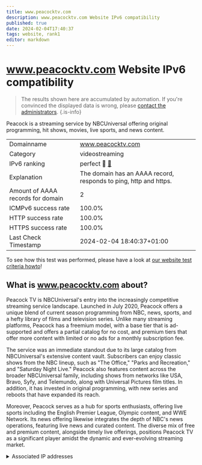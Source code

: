 ```yaml
---
title: www.peacocktv.com
description: www.peacocktv.com Website IPv6 compatibility
published: true
date: 2024-02-04T17:40:37
tags: website, rank1
editor: markdown
---
```


# www.peacocktv.com Website IPv6 compatibility

> The results shown here are accumulated by automation. If you're convinced the displayed data is wrong, please [contact the administrators](/howto/chat). 
{.is-info}

Peacock is a streaming service by NBCUniversal offering original programming, hit shows, movies, live sports, and news content.


|   |   |
| - | - |
| Domainname | www.peacocktv.com
| Category | videostreaming |
| IPv6 ranking | perfect :1st_place_medal: [🔗](/howto/ranking) |
| Explanation | The domain has an AAAA record, responds to ping, http and https. |
| Amount of AAAA records for domain | 2 |
| ICMPv6 success rate | 100.0%|
| HTTP success rate | 100.0% |
| HTTPS success rate | 100.0% |
| Last Check Timestamp | 2024-02-04 18:40:37+01:00 |

To see how this test was performed, please have a look at [our website test criteria howto](/howto/testcriteria/website)!


## What is www.peacocktv.com about?
Peacock TV is NBCUniversal's entry into the increasingly competitive streaming service landscape. Launched in July 2020, Peacock offers a unique blend of current season programming from NBC, news, sports, and a hefty library of films and television series. Unlike many streaming platforms, Peacock has a freemium model, with a base tier that is ad-supported and offers a partial catalog for no cost, and premium tiers that offer more content with limited or no ads for a monthly subscription fee.

The service was an immediate standout due to its large catalog from NBCUniversal's extensive content vault. Subscribers can enjoy classic shows from the NBC lineup, such as "The Office," "Parks and Recreation," and "Saturday Night Live." Peacock also features content across the broader NBCUniversal family, including shows from networks like USA, Bravo, Syfy, and Telemundo, along with Universal Pictures film titles. In addition, it has invested in original programming, with new series and reboots that have expanded its reach.

Moreover, Peacock serves as a hub for sports enthusiasts, offering live sports including the English Premier League, Olympic content, and WWE Network. Its news offering likewise integrates the depth of NBC's news operations, featuring live news and curated content. The diverse mix of free and premium content, alongside timely live offerings, positions Peacock TV as a significant player amidst the dynamic and ever-evolving streaming market.



<details>
<summary>Associated IP addresses</summary>

2001:4dd0:200:11a::51ad:c758

2001:4dd0:200:11a::51ad:c761

</details>
